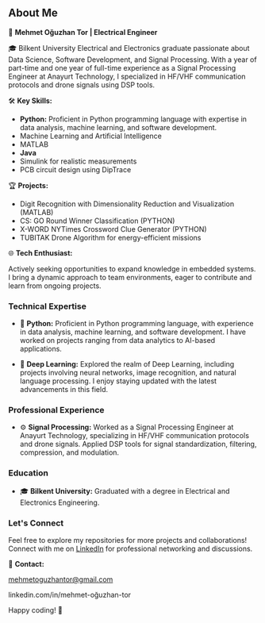 ## About Me

🚀 **Mehmet Oğuzhan Tor | Electrical Engineer**

🎓 Bilkent University Electrical and Electronics graduate passionate about Data Science, Software Development, and Signal Processing. With a year of part-time and one year of full-time experience as a Signal Processing Engineer at Anayurt Technology, I specialized in HF/VHF communication protocols and drone signals using DSP tools.

🛠️ **Key Skills:**

- **Python:** Proficient in Python programming language with expertise in data analysis, machine learning, and software development.
- Machine Learning and Artificial Intelligence
- MATLAB 
- **Java** 
- Simulink for realistic measurements
- PCB circuit design using DipTrace


🏆 **Projects:**

- Digit Recognition with Dimensionality Reduction and Visualization (MATLAB)
- CS: GO Round Winner Classification (PYTHON)
- X-WORD NYTimes Crossword Clue Generator (PYTHON)
- TUBITAK Drone Algorithm for energy-efficient missions

🌐 **Tech Enthusiast:**

Actively seeking opportunities to expand knowledge in embedded systems. I bring a dynamic approach to team environments, eager to contribute and learn from ongoing projects.

### Technical Expertise

- 🐍 **Python:** Proficient in Python programming language, with experience in data analysis, machine learning, and software development. I have worked on projects ranging from data analytics to AI-based applications.

- 🧠 **Deep Learning:** Explored the realm of Deep Learning, including projects involving neural networks, image recognition, and natural language processing. I enjoy staying updated with the latest advancements in this field.

### Professional Experience

- ⚙️ **Signal Processing:** Worked as a Signal Processing Engineer at Anayurt Technology, specializing in HF/VHF communication protocols and drone signals. Applied DSP tools for signal standardization, filtering, compression, and modulation.

### Education

- 🎓 **Bilkent University:** Graduated with a degree in Electrical and Electronics Engineering.

### Let's Connect

Feel free to explore my repositories for more projects and collaborations! Connect with me on [LinkedIn](linkedin.com/in/mehmet-oğuzhan-tor) for professional networking and discussions.

📧 **Contact:**

mehmetoguzhantor@gmail.com

linkedin.com/in/mehmet-oğuzhan-tor

Happy coding! 🚀
